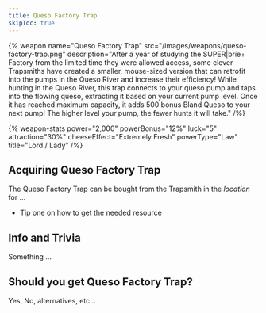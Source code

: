 ```yaml
---
title: Queso Factory Trap
skipToc: true
---
```


{% weapon
 name="Queso Factory Trap"
 src="/images/weapons/queso-factory-trap.png"
 description="After a year of studying the SUPER|brie+ Factory from the limited time they were allowed access, some clever Trapsmiths have created a smaller, mouse-sized version that can retrofit into the pumps in the Queso River and increase their efficiency! While hunting in the Queso River, this trap connects to your queso pump and taps into the flowing queso, extracting it based on your current pump level. Once it has reached maximum capacity, it adds 500 bonus Bland Queso to your next pump! The higher level your pump, the fewer hunts it will take."
/%}

{% weapon-stats
 power="2,000"
 powerBonus="12%"
 luck="5"
 attraction="30%"
 cheeseEffect="Extremely Fresh"
 powerType="Law"
 title="Lord / Lady"
/%}

## Acquiring Queso Factory Trap

The Queso Factory Trap can be bought from the Trapsmith in the *location* for ...

- Tip one on how to get the needed resource

## Info and Trivia

Something ...

## Should you get Queso Factory Trap?

Yes, No, alternatives, etc...
